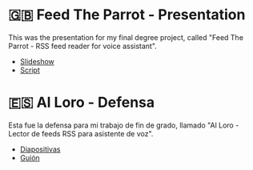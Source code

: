 # :uk: Feed The Parrot - Presentation

This was the presentation for my final degree project, called "Feed The Parrot - RSS feed reader for voice assistant".

- [Slideshow](defensa.pdf)
- [Script](script.md)

# :es: Al Loro - Defensa

Esta fue la defensa para mi trabajo de fin de grado, llamado "Al Loro - Lector de feeds RSS para asistente de voz".

- [Diapositivas](defensa.pdf)
- [Guión](script.md)

